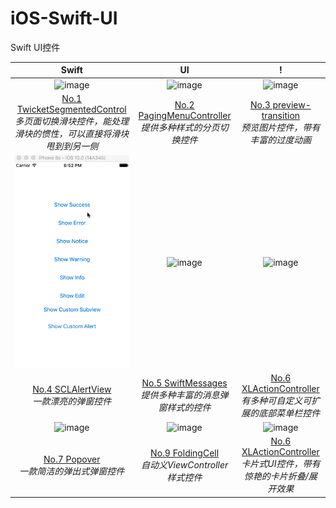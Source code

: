 # iOS-Swift-UI
Swift UI控件


|Swift|UI|!|
|:---:|:---:|:---:|
|![image](https://cloud.githubusercontent.com/assets/7887319/18714404/e77e7588-8015-11e6-939b-25f187a8b4d0.gif)|![image](https://raw.githubusercontent.com/wiki/kitasuke/PagingMenuController/images/demo2.gif)|![image](https://github.com/Ramotion/preview-transition/blob/master/preview-transition.gif)|
|[No.1 TwicketSegmentedControl](https://github.com/twicketapp/TwicketSegmentedControl)<br>*多页面切换滑块控件，能处理滑块的惯性，可以直接将滑块甩到到另一侧*|[No.2 PagingMenuController](https://github.com/kitasuke/PagingMenuController)<br>*提供多种样式的分页切换控件*|[No.3 preview-transition](https://github.com/Ramotion/Preview-Transition)<br>*预览图片控件，带有丰富的过度动画*|
|![image](https://github.com/vikmeup/SCLAlertView-Swift/blob/master/dynamicAnimator.gif)|![image](https://github.com/SwiftKickMobile/SwiftMessages/blob/master/Design/SwiftMessagesSegue.gif)|![image](https://github.com/xmartlabs/XLActionController/blob/master/Media/demo_skype.gif)|
|[No.4 SCLAlertView](https://github.com/vikmeup/SCLAlertView-Swift)<br>*一款漂亮的弹窗控件*|[No.5 SwiftMessages](https://github.com/SwiftKickMobile/SwiftMessages)<br>*提供多种丰富的消息弹窗样式的控件*|[No.6 XLActionController](https://github.com/xmartlabs/XLActionController)<br>*有多种可自定义可扩展的底部菜单栏控件*|
|![image](https://github.com/corin8823/Popover/blob/master/ScreenShots/Screenshot.gif)|![image](https://camo.githubusercontent.com/2f9bc3bafa1c165466708edf23730a80af98918b/687474703a2f2f64616e69656c6f7a616e6f2e636f6d2f50726573656e74722f476966732f506f707570536c6f772e676966)|![image](https://github.com/Ramotion/folding-cell/blob/master/Screenshots/foldingCell.gif)|
|[No.7 Popover](https://github.com/corin8823/Popover)<br>*一款简洁的弹出式弹窗控件*|[No.9 FoldingCell](https://github.com/IcaliaLabs/Presentr)<br>*自动义ViewController样式控件*|[No.6 XLActionController](https://github.com/Ramotion/folding-cell)<br>*卡片式UI控件，带有惊艳的卡片折叠/展开效果*|


